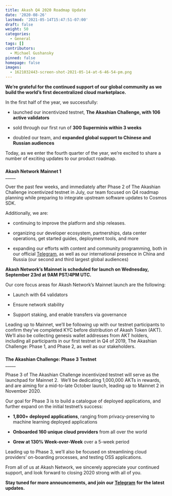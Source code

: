 ```yaml
---
title: Akash Q4 2020 Roadmap Update
date: '2020-08-26'
lastmod: '2021-05-14T15:47:51-07:00'
draft: false
weight: 50
categories:
  - General
tags: []
contributors:
  - Michael Gushansky
pinned: false
homepage: false
images:
  - 1621032443-screen-shot-2021-05-14-at-6-46-54-pm.png
---
```

**We’re grateful for the continued support of our global community as we build the world’s first decentralized cloud marketplace.**

In the first half of the year, we successfully:

*   launched our incentivized testnet, **The Akashian Challenge, with 106 active validators**
    
*   sold through our first run of **300 Superminis within 3 weeks**
    
*   doubled our team, and **expanded global support to Chinese and Russian audiences**
    

Today, as we enter the fourth quarter of the year, we’re excited to share a number of exciting updates to our product roadmap.

###   
**Akash Network Mainnet 1**  
\_\_\_\_\_

  
Over the past few weeks, and immediately after Phase 2 of The Akashian Challenge incentivized testnet in July, our team focused on Q4 roadmap planning while preparing to integrate upstream software updates to Cosmos SDK.

Additionally, we are:

*   continuing to improve the platform and ship releases.
    
*   organizing our developer ecosystem, partnerships, data center operations, get started guides, deployment tools, and more
    
*   expanding our efforts with content and community programming, both in our official [Telegram](https://t.me/AkashNW), as well as our international presence in China and Russia (our second and third largest global audiences)
    

**Akash Network’s Mainnet is scheduled for launch on Wednesday, September 23rd at 9AM PST/4PM UTC.**

Our core focus areas for Akash Network’s Mainnet launch are the following:

*   Launch with 64 validators
    
*   Ensure network stability
    
*   Support staking, and enable transfers via governance 
    

Leading up to Mainnet, we’ll be following up with our testnet participants to confirm they’ve completed KYC before distribution of Akash Token (AKT).  We’ll also be collecting genesis wallet addresses from AKT holders, including all participants in our first testnet in Q4 of 2019, The Akashian Challenge: Phase 1, and Phase 2, as well as our stakeholders.

###   
**The Akashian Challenge: Phase 3 Testnet**  
\_\_\_\_\_

  
Phase 3 of The Akashian Challenge incentivized testnet will serve as the launchpad for Mainnet 2.  We’ll be dedicating 1,000,000 AKTs in rewards, and are aiming for a mid-to-late October launch, leading up to Mainnet 2 in November 2020.

Our goal for Phase 3 is to build a catalogue of deployed applications, and further expand on the initial testnet’s success:

*   **1,800+ deployed applications**, ranging from privacy-preserving to machine learning deployed applications
    
*   **Onboarded 160 unique cloud providers** from all over the world
    
*   **Grew at 130% Week-over-Week** over a 5-week period
    

Leading up to Phase 3, we’ll also be focused on streamlining cloud providers’ on-boarding processes, and testing OSS applications.

From all of us at Akash Network, we sincerely appreciate your continued support, and look forward to closing 2020 strong with all of you.

**Stay tuned for more announcements, and join our** [**Telegram**](https://t.me/AkashNW) **for the latest updates.**